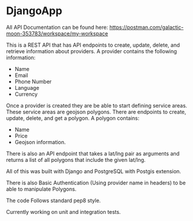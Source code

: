 # DjangoApp
All API Documentation can be found here: https://postman.com/galactic-moon-353783/workspace/my-workspace 

This is a REST API that has API endpoints to create, update, delete, and retrieve information about providers. A provider contains the following information:
- Name
- Email
- Phone Number
- Language
- Currency


Once a provider is created they are be able to start defining service areas. These service areas are geojson polygons. There are endpoints to create, update, delete, and get a polygon. A polygon contains:
- Name 
- Price 
- Geojson information.

There is also an API endpoint that takes a lat/lng pair as arguments and returns a list of all polygons that include the given lat/lng. 
    
All of this was built with Django and PostgreSQL with Postgis extension.

There is also Basic Authentication (Using provider name in headers) to be able to manipulate Polygons.

The code Follows standard pep8 style.

Currently working on unit and integration tests.